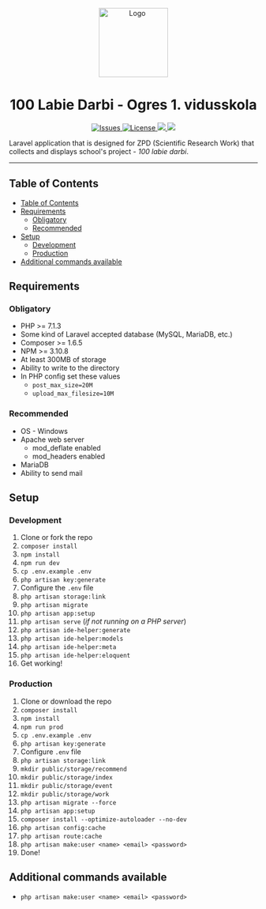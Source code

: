 <p align="center">
    <img src="https://github.com/ogres-1-vidusskola/simts.ogres1v.lv/blob/develop/resources/assets/images/logo.png" width="140" alt="Logo">
    <h1 align="center">100 Labie Darbi - Ogres 1. vidusskola</h1>
</p>

<p align="center">
    <a href="https://github.com/ogres-1-vidusskola/simts.ogres1v.lv/issues">
        <img src="https://img.shields.io/github/issues-raw/ogres-1-vidusskola/simts.ogres1v.lv.svg?style=flat-square&label=issues" alt="Issues">
    </a>
    <a href="https://github.com/ogres-1-vidusskola/simts.ogres1v.lv/blob/develop/LICENSE">
        <img src="https://img.shields.io/github/license/ogres-1-vidusskola/simts.ogres1v.lv.svg?style=flat-square&label=license" alt="License">
    </a>
    <a href="https://www.travis-ci.com/ogres-1-vidusskola/simts.ogres1v.lv">
        <img src="https://img.shields.io/travis/com/ogres-1-vidusskola/simts.ogres1v.lv/master.svg?style=flat-square" />
    </a>
    <a href="https://codecov.io/gh/ogres-1-vidusskola/simts.ogres1v.lv">
        <img src="https://img.shields.io/codecov/c/github/ogres-1-vidusskola/simts.ogres1v.lv/master.svg?style=flat-square" />
    </a>
</p>

Laravel application that is designed for ZPD (Scientific Research Work) that collects and displays school's project - _100 labie darbi_.

* * *

## Table of Contents
- [Table of Contents](#table-of-contents)
- [Requirements](#requirements)
    - [Obligatory](#obligatory)
    - [Recommended](#recommended)
- [Setup](#setup)
    - [Development](#development)
    - [Production](#production)
- [Additional commands available](#additional-commands-available)

## Requirements

### Obligatory
- PHP >= 7.1.3
- Some kind of Laravel accepted database (MySQL, MariaDB, etc.)
- Composer >= 1.6.5
- NPM >= 3.10.8
- At least 300MB of storage
- Ability to write to the directory
- In PHP config set these values
    - `post_max_size=20M`
    - `upload_max_filesize=10M`

### Recommended
- OS - Windows
- Apache web server
    - mod_deflate enabled
    - mod_headers enabled
- MariaDB
- Ability to send mail


## Setup

### Development
1. Clone or fork the repo
2. `composer install`
3. `npm install`
4. `npm run dev`
5. `cp .env.example .env`
6. `php artisan key:generate`
7. Configure the `.env` file
8. `php artisan storage:link`
9. `php artisan migrate`
10. `php artisan app:setup`
11. `php artisan serve` (_if not running on a PHP server_)
12. `php artisan ide-helper:generate`
13. `php artisan ide-helper:models`
14. `php artisan ide-helper:meta`
15. `php artisan ide-helper:eloquent`
16. Get working!

### Production
1. Clone or download the repo
2. `composer install`
3. `npm install`
4. `npm run prod`
5. `cp .env.example .env`
6. `php artisan key:generate`
7. Configure `.env` file
8. `php artisan storage:link`
9. `mkdir public/storage/recommend`
10. `mkdir public/storage/index`
11. `mkdir public/storage/event`
12. `mkdir public/storage/work`
13. `php artisan migrate --force`
14. `php artisan app:setup`
15. `composer install --optimize-autoloader --no-dev`
16. `php artisan config:cache`
17. `php artisan route:cache`
18. `php artisan make:user <name> <email> <password>`
19. Done!


## Additional commands available
- `php artisan make:user <name> <email> <password>`
